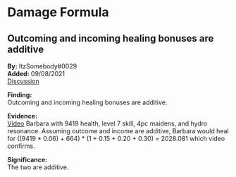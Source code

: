 # Damage Formula

## Outcoming and incoming healing bonuses are additive  

**By:** ItzSomebody\#0029  
**Added:** 09/08/2021  
[Discussion](https://tickettool.xyz/direct?url=https://cdn.discordapp.com/attachments/874018516842475600/874090458991706122/transcript-outcoming-incoming-healing-additive.html)

**Finding:**  
Outcoming and incoming healing bonuses are additive.  

**Evidence:**  
[Video](https://youtu.be/yJMPaWKCCbA) Barbara with 9419 health, level 7 skill, 4pc maidens, and hydro resonance. Assuming outcome and income are additive, Barbara would heal for ((9419 * 0.06) + 664) * (1 + 0.15 + 0.20 + 0.30) = 2028.081 which video confirms.  

**Significance:**  
The two are additive.  

